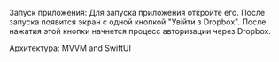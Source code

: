 Запуск приложения:
Для запуска приложения откройте его. После запуска появится экран с одной кнопкой "Увійти з Dropbox". После нажатия этой кнопки начнется процесс авторизации через Dropbox.

Архитектура:
MVVM and SwiftUI
